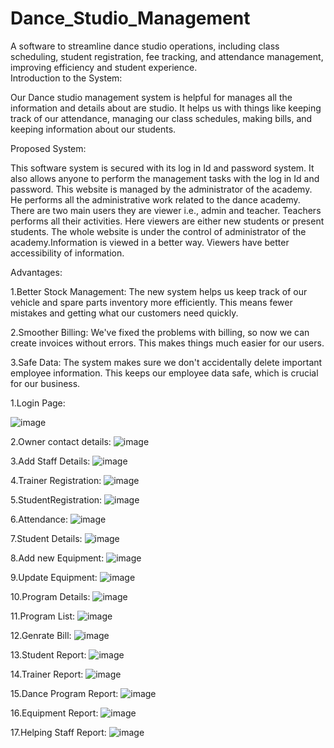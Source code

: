 # Dance_Studio_Management
A software to streamline dance studio operations, including class scheduling, student registration, fee tracking, and attendance management, improving efficiency and student experience.
<br>
Introduction to the System:

Our Dance studio management system is helpful for manages all the information and details about are studio. It helps us with things like keeping track of our attendance, managing our class schedules, making bills, and keeping information about our students.

Proposed System:

This software system is secured with its log in Id and password system. It also allows anyone to perform the management tasks with the log in Id and password. This website is managed by the administrator of the academy. He performs all the administrative work related to the dance academy. There are two main users they are viewer i.e., admin and teacher. Teachers performs all their activities. Here viewers are either new students or present students. The whole website is under the control of administrator of the academy.Information is viewed in a better way. Viewers have better accessibility of information.

Advantages:

1.Better Stock Management: The new system helps us keep track of our vehicle and spare parts inventory more efficiently. This means fewer mistakes and getting what our customers need quickly.

2.Smoother Billing: We've fixed the problems with billing, so now we can create invoices without errors. This makes things much easier for our users.

3.Safe Data: The system makes sure we don't accidentally delete important employee information. This keeps our employee data safe, which is crucial for our business.


1.Login Page:

![image](https://github.com/user-attachments/assets/9bc308f8-97fa-4047-a4af-9a845b8cbde6)


2.Owner contact details:
![image](https://github.com/user-attachments/assets/60bf6c1d-3fc3-4fed-8bea-3820c0391b6c)


3.Add Staff Details:
![image](https://github.com/user-attachments/assets/34a1061a-06c3-4381-baae-1e7a0e2c2a3a)

4.Trainer Registration:
![image](https://github.com/user-attachments/assets/0396fd7b-b7d6-4ce4-807c-f5973e7feb8a)

5.StudentRegistration:
![image](https://github.com/user-attachments/assets/d8105f41-1964-41f1-a8b4-05f1c356e7f2)

6.Attendance:
![image](https://github.com/user-attachments/assets/c88931a0-745f-4638-b09e-a44862b7aea9)

7.Student Details:
![image](https://github.com/user-attachments/assets/26a1565f-c6cf-4939-8d3d-3aa25eac4020)

8.Add new Equipment:
![image](https://github.com/user-attachments/assets/fa9c1933-9095-4116-a979-3d274ad9ddaf)

9.Update Equipment:
![image](https://github.com/user-attachments/assets/74eb21e3-4074-4735-83c5-e8609b92b69d)

10.Program Details:
![image](https://github.com/user-attachments/assets/363377dc-df3e-44f6-9869-62fcfcfd1584)

11.Program List:
![image](https://github.com/user-attachments/assets/728161de-8859-4a20-9a89-71e828a5dbcc)

12.Genrate Bill:
![image](https://github.com/user-attachments/assets/5ed7b6b0-8483-422d-9e8a-528154184bc6)

13.Student Report:
![image](https://github.com/user-attachments/assets/a469bbd8-f4bd-4f77-8089-62627c7ec9f0)

14.Trainer Report:
![image](https://github.com/user-attachments/assets/831ceb81-da45-41ba-9196-3341ac6216fd)

15.Dance Program Report:
![image](https://github.com/user-attachments/assets/e3efff44-edf0-44e8-893f-27929bbedc77)

16.Equipment Report:
![image](https://github.com/user-attachments/assets/f335c8ac-a71e-4899-886d-6a61edc43c88)

17.Helping Staff Report:
![image](https://github.com/user-attachments/assets/235fd2b1-5d65-407e-ba28-4ed20524bce9)














